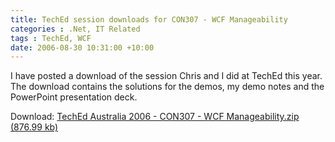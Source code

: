 ```yaml
---
title: TechEd session downloads for CON307 - WCF Manageability
categories : .Net, IT Related
tags : TechEd, WCF
date: 2006-08-30 10:31:00 +10:00
---
```


 I have posted a download of the session Chris and I did at TechEd this year. The download contains the solutions for the demos, my demo notes and the PowerPoint presentation deck. 

 Download: [TechEd Australia 2006 - CON307 - WCF Manageability.zip (876.99 kb)][0]

[0]: /blogfiles/2008%2f9%2fTechEd+Australia+2006+-+CON307+-+WCF+Manageability.zip
